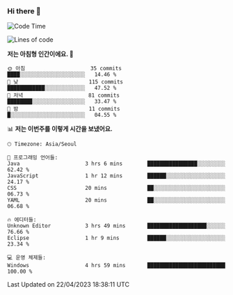 ### Hi there 👋
 <!--START_SECTION:waka-->
![Code Time](http://img.shields.io/badge/Code%20Time-2%20hrs%2014%20mins-blue)

![Lines of code](https://img.shields.io/badge/%EC%A0%80%EB%8A%94%20%EC%97%AC%ED%83%9C%EA%B9%8C%EC%A7%80%20-494.9%20thousand%20%EC%A4%84%EC%9D%98%20%EC%BD%94%EB%93%9C%EB%A5%BC%20%EC%9E%91%EC%84%B1%ED%96%88%EC%96%B4%EC%9A%94.-blue)

**저는 아침형 인간이에요. 🐤** 

```text
🌞 아침                     35 commits          ████░░░░░░░░░░░░░░░░░░░░░   14.46 % 
🌆 낮　                     115 commits         ████████████░░░░░░░░░░░░░   47.52 % 
🌃 저녁                     81 commits          ████████░░░░░░░░░░░░░░░░░   33.47 % 
🌙 밤　                     11 commits          █░░░░░░░░░░░░░░░░░░░░░░░░   04.55 % 
```


📊 **저는 이번주를 이렇게 시간을 보냈어요.** 

```text
🕑︎ Timezone: Asia/Seoul

💬 프로그래밍 언어들: 
Java                     3 hrs 6 mins        ████████████████░░░░░░░░░   62.42 % 
JavaScript               1 hr 12 mins        ██████░░░░░░░░░░░░░░░░░░░   24.17 % 
CSS                      20 mins             ██░░░░░░░░░░░░░░░░░░░░░░░   06.73 % 
YAML                     20 mins             ██░░░░░░░░░░░░░░░░░░░░░░░   06.68 % 

🔥 에디터들: 
Unknown Editor           3 hrs 49 mins       ███████████████████░░░░░░   76.66 % 
Eclipse                  1 hr 9 mins         ██████░░░░░░░░░░░░░░░░░░░   23.34 % 

💻 운영 체제들: 
Windows                  4 hrs 59 mins       █████████████████████████   100.00 % 
```


 Last Updated on 22/04/2023 18:38:11 UTC
<!--END_SECTION:waka-->
